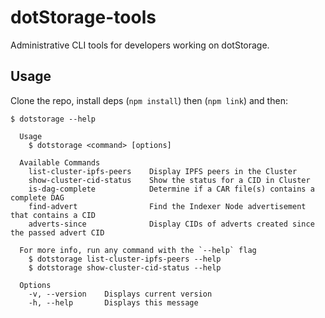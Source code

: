 # dotStorage-tools

Administrative CLI tools for developers working on dotStorage.

## Usage

Clone the repo, install deps (`npm install`) then (`npm link`) and then:

```console
$ dotstorage --help

  Usage
    $ dotstorage <command> [options]

  Available Commands
    list-cluster-ipfs-peers    Display IPFS peers in the Cluster
    show-cluster-cid-status    Show the status for a CID in Cluster
    is-dag-complete            Determine if a CAR file(s) contains a complete DAG
    find-advert                Find the Indexer Node advertisement that contains a CID
    adverts-since              Display CIDs of adverts created since the passed advert CID

  For more info, run any command with the `--help` flag
    $ dotstorage list-cluster-ipfs-peers --help
    $ dotstorage show-cluster-cid-status --help

  Options
    -v, --version    Displays current version
    -h, --help       Displays this message
```
